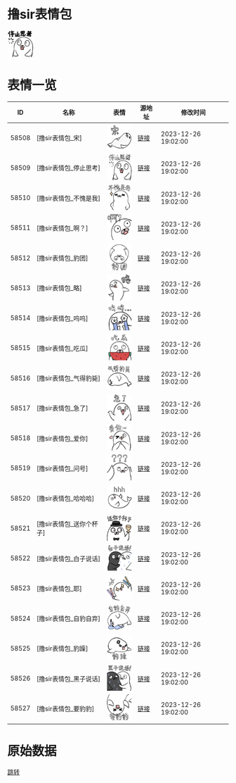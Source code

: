 # 撸sir表情包

<img src="./cover.png" height="60" alt="cover" />

# 表情一览

|ID|名称|表情|源地址|修改时间|
|----|----|----|----|----|
|58508|[撸sir表情包_宋]|<img src="./pic/058508_%5B撸sir表情包_宋%5D.png" height="60" alt="宋"/>|[链接](https://i0.hdslb.com/bfs/garb/60298b11008267b757c49b5cd0f0979ad9378b98.png)|2023-12-26 19:02:00|
|58509|[撸sir表情包_停止思考]|<img src="./pic/058509_%5B撸sir表情包_停止思考%5D.png" height="60" alt="停止思考"/>|[链接](https://i0.hdslb.com/bfs/garb/6ead5f864034b1e21c83449bd95325edc6706105.png)|2023-12-26 19:02:00|
|58510|[撸sir表情包_不愧是我]|<img src="./pic/058510_%5B撸sir表情包_不愧是我%5D.png" height="60" alt="不愧是我"/>|[链接](https://i0.hdslb.com/bfs/garb/9182189c1625e106fdad5e5abea191559a8c7a15.png)|2023-12-26 19:02:00|
|58511|[撸sir表情包_啊？]|<img src="./pic/058511_%5B撸sir表情包_啊？%5D.png" height="60" alt="啊？"/>|[链接](https://i0.hdslb.com/bfs/garb/802e8a47c21f830f8889e2d759ecad51de0b44ef.png)|2023-12-26 19:02:00|
|58512|[撸sir表情包_豹团]|<img src="./pic/058512_%5B撸sir表情包_豹团%5D.png" height="60" alt="豹团"/>|[链接](https://i0.hdslb.com/bfs/garb/25ec0223bb22835d34058ff3ca42d4d935b3b1a0.png)|2023-12-26 19:02:00|
|58513|[撸sir表情包_略]|<img src="./pic/058513_%5B撸sir表情包_略%5D.png" height="60" alt="略"/>|[链接](https://i0.hdslb.com/bfs/garb/7a2adfcc01c82b125cb40d79756f4814123b40b7.png)|2023-12-26 19:02:00|
|58514|[撸sir表情包_呜呜]|<img src="./pic/058514_%5B撸sir表情包_呜呜%5D.png" height="60" alt="呜呜"/>|[链接](https://i0.hdslb.com/bfs/garb/1ebe7db0fb6b4302ebe2d7213e2fc124fbf407ba.png)|2023-12-26 19:02:00|
|58515|[撸sir表情包_吃瓜]|<img src="./pic/058515_%5B撸sir表情包_吃瓜%5D.png" height="60" alt="吃瓜"/>|[链接](https://i0.hdslb.com/bfs/garb/838b684d31695a10fb4f3fe30a1ea09c005a635f.png)|2023-12-26 19:02:00|
|58516|[撸sir表情包_气得豹毙]|<img src="./pic/058516_%5B撸sir表情包_气得豹毙%5D.png" height="60" alt="气得豹毙"/>|[链接](https://i0.hdslb.com/bfs/garb/b18fb8a0be93a476709bccb122e10467300143d4.png)|2023-12-26 19:02:00|
|58517|[撸sir表情包_急了]|<img src="./pic/058517_%5B撸sir表情包_急了%5D.png" height="60" alt="急了"/>|[链接](https://i0.hdslb.com/bfs/garb/6d39dda1e23c575411a37b27c92afb93d0bb588e.png)|2023-12-26 19:02:00|
|58518|[撸sir表情包_爱你]|<img src="./pic/058518_%5B撸sir表情包_爱你%5D.png" height="60" alt="爱你"/>|[链接](https://i0.hdslb.com/bfs/garb/701118e5f50294b036de404e080435d0dd8151be.png)|2023-12-26 19:02:00|
|58519|[撸sir表情包_问号]|<img src="./pic/058519_%5B撸sir表情包_问号%5D.png" height="60" alt="问号"/>|[链接](https://i0.hdslb.com/bfs/garb/6cde8239ea46e2bf10c77b98de57060a1721c2c9.png)|2023-12-26 19:02:00|
|58520|[撸sir表情包_哈哈哈]|<img src="./pic/058520_%5B撸sir表情包_哈哈哈%5D.png" height="60" alt="哈哈哈"/>|[链接](https://i0.hdslb.com/bfs/garb/0204ab8d13fb0b89bb1bf4a0ff1a6ae4245f802c.png)|2023-12-26 19:02:00|
|58521|[撸sir表情包_送你个杯子]|<img src="./pic/058521_%5B撸sir表情包_送你个杯子%5D.png" height="60" alt="送你个杯子"/>|[链接](https://i0.hdslb.com/bfs/garb/2ffdc4a62efcac3aa493366153de69db64fe2c3c.png)|2023-12-26 19:02:00|
|58522|[撸sir表情包_白子说话]|<img src="./pic/058522_%5B撸sir表情包_白子说话%5D.png" height="60" alt="白子说话"/>|[链接](https://i0.hdslb.com/bfs/garb/3a4da2d4b02b89d434411c2e898a79a8c32323b4.png)|2023-12-26 19:02:00|
|58523|[撸sir表情包_耶]|<img src="./pic/058523_%5B撸sir表情包_耶%5D.png" height="60" alt="耶"/>|[链接](https://i0.hdslb.com/bfs/garb/0c102d70da2240cf04aa190c79df17a0d24c80ea.png)|2023-12-26 19:02:00|
|58524|[撸sir表情包_自豹自弃]|<img src="./pic/058524_%5B撸sir表情包_自豹自弃%5D.png" height="60" alt="自豹自弃"/>|[链接](https://i0.hdslb.com/bfs/garb/9a258c6371cdace9622058848941c47d48cc09aa.png)|2023-12-26 19:02:00|
|58525|[撸sir表情包_豹躁]|<img src="./pic/058525_%5B撸sir表情包_豹躁%5D.png" height="60" alt="豹躁"/>|[链接](https://i0.hdslb.com/bfs/garb/b0b992ac9b991f8cd7fa1305f6cbfa7e4ec23899.png)|2023-12-26 19:02:00|
|58526|[撸sir表情包_黑子说话]|<img src="./pic/058526_%5B撸sir表情包_黑子说话%5D.png" height="60" alt="黑子说话"/>|[链接](https://i0.hdslb.com/bfs/garb/5336bee475f80e40da4dada6d278992c53aec88b.png)|2023-12-26 19:02:00|
|58527|[撸sir表情包_要豹豹]|<img src="./pic/058527_%5B撸sir表情包_要豹豹%5D.png" height="60" alt="要豹豹"/>|[链接](https://i0.hdslb.com/bfs/garb/fe69284c8e4fbb34d6ceafaf8df87515adf3e9db.png)|2023-12-26 19:02:00|

# 原始数据

[跳转](./raw.json)

